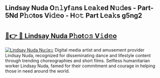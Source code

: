 ## Lindsay Nuda O𝚗𝚕yf𝚊ns L𝚎a𝚔ed N𝚞𝚍es - Part-5Nd P𝚑𝚘tos Vi𝚍𝚎o - H𝚘𝚝 Part L𝚎a𝚔s g5ng2

# <h2><a href="http://kf196do.oniu.top/?m=Lindsay+Nuda">🔗👉 🔴 Lindsay Nuda P𝚑ot𝚘𝚜 V𝚒d𝚎o</a></h2>

[![Lindsay Nuda Nu𝚍e𝚜](https://i.imgur.com/0qMVB7G.gif)](http://kf196do.oniu.top/?m=Lindsay+Nuda)
Digital media artist and amusement provider Lindsay Nuda, recognized for disseminating dance and lifestyle content through trending choreographies and short films. Selfless humanitarian worker Lindsay Nuda, famed for their commitment and courage in helping those in need around the world.  

